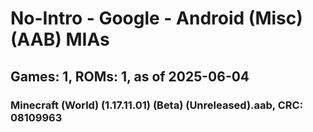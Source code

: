 # No-Intro - Google - Android (Misc) (AAB) MIAs
## Games: 1, ROMs: 1, as of 2025-06-04

### Minecraft (World) (1.17.11.01) (Beta) (Unreleased).aab, CRC: 08109963
